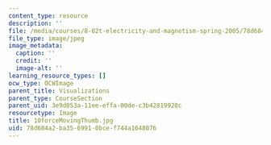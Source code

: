 ```yaml
---
content_type: resource
description: ''
file: /media/courses/8-02t-electricity-and-magnetism-spring-2005/78d684a2ba3569910bcef744a1648076_10forceMovingThumb.jpg
file_type: image/jpeg
image_metadata:
  caption: ''
  credit: ''
  image-alt: ''
learning_resource_types: []
ocw_type: OCWImage
parent_title: Visualizations
parent_type: CourseSection
parent_uid: 3e9d053a-11ee-effa-00de-c3b42819928c
resourcetype: Image
title: 10forceMovingThumb.jpg
uid: 78d684a2-ba35-6991-0bce-f744a1648076
---
```

